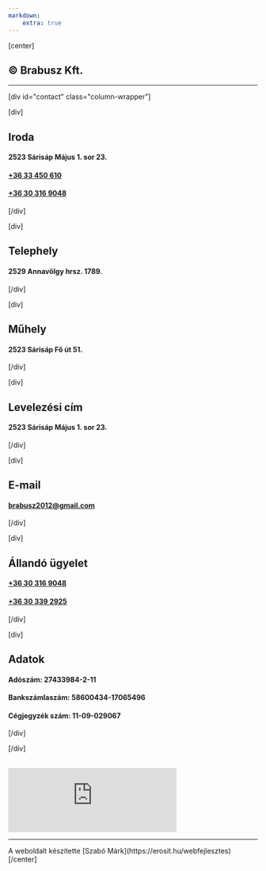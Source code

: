 ```yaml
---
markdown:
    extra: true
---
```


[center]
## © Brabusz Kft.
<hr>

[div id="contact" class="column-wrapper"]

[div]
## <i class="las la-building"></i> Iroda
#### 2523 Sárisáp Május 1. sor 23.  
#### [+36 33 450 610](tel:+3633450610)
#### [+36 30 316 9048](tel:+36303169048)  
[/div]

[div]
## <i class="las la-industry"></i> Telephely
#### 2529 Annavölgy hrsz. 1789.
[/div]


[div]
## <i class="las la-tools"></i> Műhely
#### 2523 Sárisáp Fő út 51.
[/div]


[div]
## <i class="las la-envelope"></i> Levelezési cím
#### 2523 Sárisáp Május 1. sor 23.
[/div]


[div]
## <i class="las la-at"></i> E-mail
#### [brabusz2012@gmail.com](mailto:brabusz2012@gmail.com)
[/div]

[div]
## <i class="las la-user"></i> Állandó ügyelet
#### [+36 30 316 9048](tel:+36303169048)  
#### [+36 30 339 2925](tel:+36303392925)
[/div]

[div]
## <i class="las la-money-check"></i> Adatok
#### Adószám: 27433984-2-11
#### Bankszámlaszám: 58600434-17065496
#### Cégjegyzék szám: 11-09-029067
[/div]

[/div]

<br/>

<iframe src="https://www.facebook.com/plugins/page.php?href=https%3A%2F%2Fwww.facebook.com%2Fbrabusz.szemelyszallitas&tabs&width=340&height=130&small_header=false&adapt_container_width=true&hide_cover=false&show_facepile=true&appId=566471170541531" width="340" height="130" style="border:none;overflow:hidden" scrolling="no" frameborder="0" allowfullscreen="true" allow="autoplay; clipboard-write; encrypted-media; picture-in-picture; web-share"></iframe>


<hr>
A weboldalt készítette  
[Szabó Márk](https://erosit.hu/webfejlesztes)
[/center]
